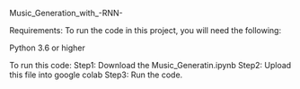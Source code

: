 Music_Generation_with_-RNN-
 	

Requirements:
To run the code in this project, you will need the following:

Python 3.6 or higher 


To run this code:
Step1: Download the Music_Generatin.ipynb
Step2: Upload this file into google colab
Step3: Run the code. 




